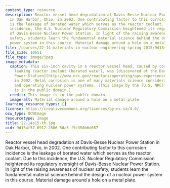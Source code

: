 ```yaml
---
content_type: resource
description: Reactor vessel head degradation at Davis-Besse Nuclear Power Station
  in Oak Harbor, Ohio, in 2002. One contributing factor to this corrosion incidence
  is the leakage of borated water which serves as the reactor coolant. Due to this
  incidence, the U.S. Nuclear Regulatory Commission heightened its regulatory oversight
  of Davis-Besse Nuclear Power Station. In light of the raising awareness of nuclear
  safety, students learn the fundamental material science behind the design of a nuclear
  power system in this course. Material damage around a hole on a metal plate.
file: /courses/22-14-materials-in-nuclear-engineering-spring-2015/9d154f576912258656a5f9c350b6d657_22-14s15-th.jpg
file_size: 10651
file_type: image/jpeg
image_metadata:
  caption: This six-inch cavity in a reactor vessel head, caused by corrosion from
    leaking reactor coolant (borated water), was [discovered at the Davis-Besse Nuclear
    Power Station](http://www.nrc.gov/reactors/operating/ops-experience/vessel-head-degradation/overview.html)
    in 2002. Metal corrosion is one of many materials science considerations in designing
    and operating nuclear power systems. (This image by the [U.S. NRC](http://www.nrc.gov/reactors/operating/ops-experience/vessel-head-degradation/images.html)
    is in the public domain.)
  credit: This image is in the public domain.
  image-alt: Material damage around a hole on a metal plate
learning_resource_types: []
license: https://creativecommons.org/licenses/by-nc-sa/4.0/
ocw_type: OCWImage
resourcetype: Image
title: 22-14s15-th.jpg
uid: 9d154f57-6912-2586-56a5-f9c350b6d657
---
```

Reactor vessel head degradation at Davis-Besse Nuclear Power Station in Oak Harbor, Ohio, in 2002. One contributing factor to this corrosion incidence is the leakage of borated water which serves as the reactor coolant. Due to this incidence, the U.S. Nuclear Regulatory Commission heightened its regulatory oversight of Davis-Besse Nuclear Power Station. In light of the raising awareness of nuclear safety, students learn the fundamental material science behind the design of a nuclear power system in this course. Material damage around a hole on a metal plate.